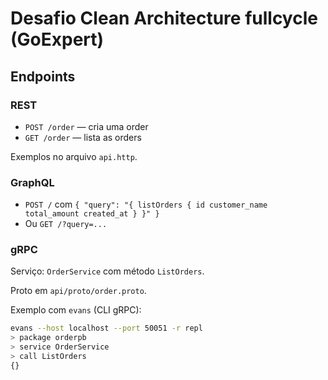 
# Desafio Clean Architecture fullcycle (GoExpert)

## Endpoints

### REST
- `POST /order` — cria uma order
- `GET /order` — lista as orders

Exemplos no arquivo `api.http`.

### GraphQL
- `POST /` com `{ "query": "{ listOrders { id customer_name total_amount created_at } }" }`
- Ou `GET /?query=...`

### gRPC
Serviço: `OrderService` com método `ListOrders`.

Proto em `api/proto/order.proto`.

Exemplo com `evans` (CLI gRPC):

```bash
evans --host localhost --port 50051 -r repl
> package orderpb
> service OrderService
> call ListOrders
{}
```
